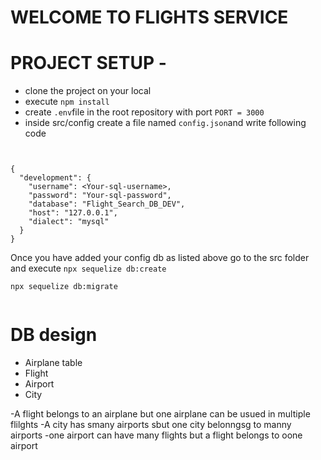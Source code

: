 <!-- /
    -src/
          index.js  //server
          models/
          controllers/
          middlewares/
          services/ 
          utils/
          config/
          repository/
    -tests/ [later]
    -static/
    -temp/ -->








# WELCOME TO FLIGHTS SERVICE

# PROJECT SETUP -
- clone the project on your local
- execute `npm install`
- create `.env`file in the root repository  with port `PORT = 3000`
- inside src/config create a file named `config.json`and write following code
```


{
  "development": {
    "username": <Your-sql-username>,
    "password": "Your-sql-password",
    "database": "Flight_Search_DB_DEV",
    "host": "127.0.0.1",
    "dialect": "mysql"
  }
}
```
Once you have added your config db as listed above go to the src folder and execute `npx sequelize db:create`

 `npx sequelize db:migrate`
```

```



# DB design 
- Airplane table
- Flight
- Airport
- City

-A flight belongs to an airplane  but one airplane can be usued in multiple flilghts
-A city has smany airports sbut one city belonngsg to manny airports
-one airport can have many flights but a flight belongs to oone airport  











